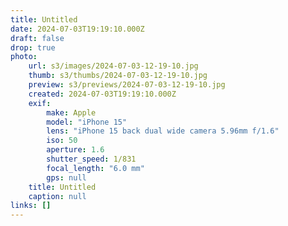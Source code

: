 ```yaml
---
title: Untitled
date: 2024-07-03T19:19:10.000Z
draft: false
drop: true
photo:
    url: s3/images/2024-07-03-12-19-10.jpg
    thumb: s3/thumbs/2024-07-03-12-19-10.jpg
    preview: s3/previews/2024-07-03-12-19-10.jpg
    created: 2024-07-03T19:19:10.000Z
    exif:
        make: Apple
        model: "iPhone 15"
        lens: "iPhone 15 back dual wide camera 5.96mm f/1.6"
        iso: 50
        aperture: 1.6
        shutter_speed: 1/831
        focal_length: "6.0 mm"
        gps: null
    title: Untitled
    caption: null
links: []
---
```

